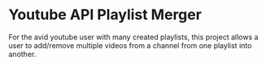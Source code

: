 # Youtube API Playlist Merger 
For the avid youtube user with many created playlists, this project allows a user to add/remove multiple videos from a channel from one playlist into another.
